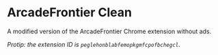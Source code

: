 # ArcadeFrontier Clean
A modified version of the ArcadeFrontier Chrome extension without ads.

*Protip: the extension ID is `peglehonblabfemopkgmfcpofbchegcl`.*
